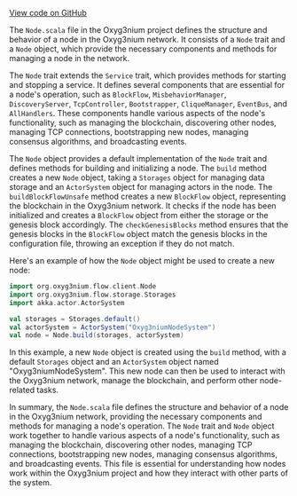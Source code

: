 [View code on GitHub](https://github.com/oxyg3nium/oxyg3nium/.autodoc/docs/json/flow/src/main/scala/org/oxyg3nium/flow/client)

The `Node.scala` file in the Oxyg3nium project defines the structure and behavior of a node in the Oxyg3nium network. It consists of a `Node` trait and a `Node` object, which provide the necessary components and methods for managing a node in the network.

The `Node` trait extends the `Service` trait, which provides methods for starting and stopping a service. It defines several components that are essential for a node's operation, such as `BlockFlow`, `MisbehaviorManager`, `DiscoveryServer`, `TcpController`, `Bootstrapper`, `CliqueManager`, `EventBus`, and `AllHandlers`. These components handle various aspects of the node's functionality, such as managing the blockchain, discovering other nodes, managing TCP connections, bootstrapping new nodes, managing consensus algorithms, and broadcasting events.

The `Node` object provides a default implementation of the `Node` trait and defines methods for building and initializing a node. The `build` method creates a new `Node` object, taking a `Storages` object for managing data storage and an `ActorSystem` object for managing actors in the node. The `buildBlockFlowUnsafe` method creates a new `BlockFlow` object, representing the blockchain in the Oxyg3nium network. It checks if the node has been initialized and creates a `BlockFlow` object from either the storage or the genesis block accordingly. The `checkGenesisBlocks` method ensures that the genesis blocks in the `BlockFlow` object match the genesis blocks in the configuration file, throwing an exception if they do not match.

Here's an example of how the `Node` object might be used to create a new node:

```scala
import org.oxyg3nium.flow.client.Node
import org.oxyg3nium.flow.storage.Storages
import akka.actor.ActorSystem

val storages = Storages.default()
val actorSystem = ActorSystem("Oxyg3niumNodeSystem")
val node = Node.build(storages, actorSystem)
```

In this example, a new `Node` object is created using the `build` method, with a default `Storages` object and an `ActorSystem` object named "Oxyg3niumNodeSystem". This new node can then be used to interact with the Oxyg3nium network, manage the blockchain, and perform other node-related tasks.

In summary, the `Node.scala` file defines the structure and behavior of a node in the Oxyg3nium network, providing the necessary components and methods for managing a node's operation. The `Node` trait and `Node` object work together to handle various aspects of a node's functionality, such as managing the blockchain, discovering other nodes, managing TCP connections, bootstrapping new nodes, managing consensus algorithms, and broadcasting events. This file is essential for understanding how nodes work within the Oxyg3nium project and how they interact with other parts of the system.
